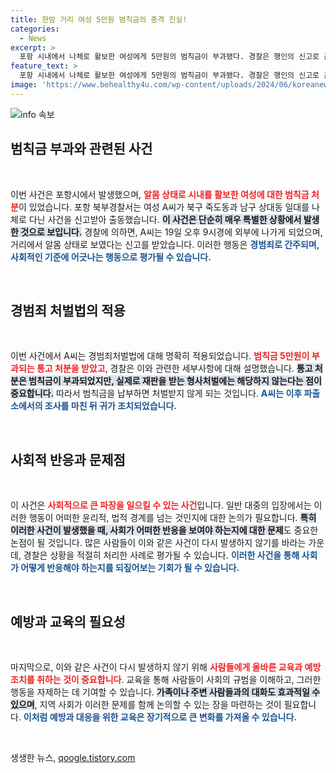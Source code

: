 ```yaml
---
title: 한밤 거리 여성 5만원 범칙금의 충격 진실!
categories:
  - News
excerpt: >
  포항 시내에서 나체로 활보한 여성에게 5만원의 범칙금이 부과됐다. 경찰은 행인의 신고로 출동, 알몸 상태로 거리에서 돌아다닌 A씨를 체포해 경범죄 처벌법에 따라 통고 처분했다.
feature_text: >
  포항 시내에서 나체로 활보한 여성에게 5만원의 범칙금이 부과됐다. 경찰은 행인의 신고로 출동, 알몸 상태로 거리에서 돌아다닌 A씨를 체포해 경범죄 처벌법에 따라 통고 처분했다.
image: 'https://www.behealthy4u.com/wp-content/uploads/2024/06/koreanews.jpg'
---
```


<p><img src="https://www.behealthy4u.com/wp-content/uploads/2024/06/koreanews.jpg" alt="info 속보" /></p>

<h2 data-ke-size="size26">범칙금 부과와 관련된 사건</h2>

<p data-ke-size="size16">&nbsp;</p>

<p>이번 사건은 포항시에서 발생했으며, <b><span style="color: #ee2323;">알몸 상태로 시내를 활보한 여성에 대한 범칙금 처분</span></b>이 있었습니다. 포항 북부경찰서는 여성 A씨가 북구 죽도동과 남구 상대동 일대를 나체로 다닌 사건을 신고받아 출동했습니다. <b><span style="background-color: #21538527;">이 사건은 단순히 매우 특별한 상황에서 발생한 것으로 보입니다.</span></b> 경찰에 의하면, A씨는 19일 오후 9시경에 외부에 나가게 되었으며, 거리에서 알몸 상태로 보였다는 신고를 받았습니다. 이러한 행동은 <b><span style="color: #1a5490;">경범죄로 간주되며, 사회적인 기준에 어긋나는 행동으로 평가될 수 있습니다.</span></b></p>

<p data-ke-size="size16">&nbsp;</p>

<h2 data-ke-size="size26">경범죄 처벌법의 적용</h2>

<p data-ke-size="size16">&nbsp;</p>

<p>이번 사건에서 A씨는 경범죄처벌법에 대해 명확히 적용되었습니다. <b><span style="color: #ee2323;">범칙금 5만원이 부과되는 통고 처분을 받았고</span></b>, 경찰은 이와 관련한 세부사항에 대해 설명했습니다. <b><span style="background-color: #21538527;">통고 처분은 범칙금이 부과되었지만, 실제로 재판을 받는 형사처벌에는 해당하지 않는다는 점이 중요합니다.</span></b> 따라서 범칙금을 납부하면 처벌받지 않게 되는 것입니다. <b><span style="color: #1a5490;">A씨는 이후 파출소에서의 조사를 마친 뒤 귀가 조치되었습니다.</span></b> </p>

<p data-ke-size="size16">&nbsp;</p>

<h2 data-ke-size="size26">사회적 반응과 문제점</h2>

<p data-ke-size="size16">&nbsp;</p>

<p>이 사건은 <b><span style="color: #ee2323;">사회적으로 큰 파장을 일으킬 수 있는 사건</span></b>입니다. 일반 대중의 입장에서는 이러한 행동이 어떠한 윤리적, 법적 경계를 넘는 것인지에 대한 논의가 필요합니다. <b><span style="background-color: #21538527;">특히 이러한 사건이 발생했을 때, 사회가 어떠한 반응을 보여야 하는지에 대한 문제</span></b>도 중요한 논점이 될 것입니다. 많은 사람들이 이와 같은 사건이 다시 발생하지 않기를 바라는 가운데, 경찰은 상황을 적절히 처리한 사례로 평가될 수 있습니다. <b><span style="color: #1a5490;">이러한 사건을 통해 사회가 어떻게 반응해야 하는지를 되짚어보는 기회가 될 수 있습니다.</span></b></p>

<p data-ke-size="size16">&nbsp;</p>

<h2 data-ke-size="size26">예방과 교육의 필요성</h2>

<p data-ke-size="size16">&nbsp;</p>

<p>마지막으로, 이와 같은 사건이 다시 발생하지 않기 위해 <b><span style="color: #ee2323;">사람들에게 올바른 교육과 예방 조치를 취하는 것이 중요합니다</span></b>. 교육을 통해 사람들이 사회의 규범을 이해하고, 그러한 행동을 자제하는 데 기여할 수 있습니다. <b><span style="background-color: #21538527;">가족이나 주변 사람들과의 대화도 효과적일 수 있으며</span></b>, 지역 사회가 이러한 문제를 함께 논의할 수 있는 장을 마련하는 것이 필요합니다. <b><span style="color: #1a5490;">이처럼 예방과 대응을 위한 교육은 장기적으로 큰 변화를 가져올 수 있습니다.</span></b></p>

<p data-ke-size="size16">&nbsp;</p>
생생한 뉴스, <a href="https://qoogle.tistory.com" rel="dofollow">qoogle.tistory.com</a>


